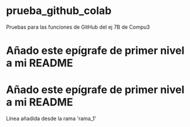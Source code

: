 # prueba_github_colab
Pruebas para las funciones de GitHub del ej 7B de Compu3
# Añado este epígrafe de primer nivel a mi README
# Añado este epígrafe de primer nivel a mi README
Línea añadida desde la rama 'rama_1'
